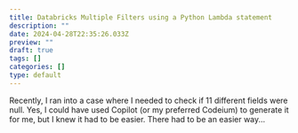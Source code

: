 ```yaml
---
title: Databricks Multiple Filters using a Python Lambda statement
description: ""
date: 2024-04-28T22:35:26.033Z
preview: ""
draft: true
tags: []
categories: []
type: default
---
```


Recently, I ran into a case where I needed to check if 11 different fields were null.  Yes, I could have used Copilot (or my preferred Codeium) to generate it for me, but I knew it had to be easier.  There had to be an easier way...


